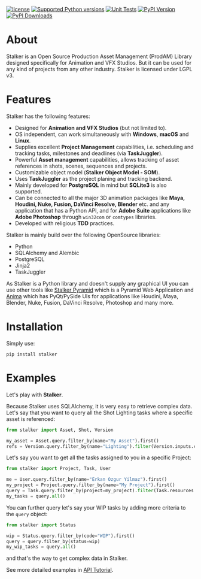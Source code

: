 [![license](https://img.shields.io/badge/License-LGPL%20v3-blue.svg)](http://www.gnu.org/licenses/lgpl-3.0)
[![Supported Python versions](https://img.shields.io/pypi/pyversions/stalker.svg)](https://pypi.python.org/pypi/stalker)
[![Unit Tests](https://github.com/eoyilmaz/stalker/actions/workflows/pytest.yml/badge.svg)](https://github.com/eoyilmaz/stalker/actions/workflows/pytest.yml)
[![PyPI Version](https://img.shields.io/pypi/v/stalker.svg)](https://pypi.python.org/pypi/stalker)
[![PyPI Downloads](https://static.pepy.tech/badge/stalker)](https://pepy.tech/projects/stalker)

About
=====

Stalker is an Open Source Production Asset Management (ProdAM) Library designed 
specifically for Animation and VFX Studios. But it can be used for any kind of
projects from any other industry. Stalker is licensed under LGPL v3.

Features
========

Stalker has the following features:

 * Designed for **Animation and VFX Studios** (but not limited to).
 * OS independent, can work simultaneously with **Windows**, **macOS** and
   **Linux**.
 * Supplies excellent **Project Management** capabilities, i.e. scheduling and
   tracking tasks, milestones and deadlines (via **TaskJuggler**).
 * Powerful **Asset management** capabilities, allows tracking of asset
   references in shots, scenes, sequences and projects.
 * Customizable object model (**Stalker Object Model - SOM**).
 * Uses **TaskJuggler** as the project planing and tracking backend.
 * Mainly developed for **PostgreSQL** in mind but **SQLite3** is also
   supported.
 * Can be connected to all the major 3D animation packages like **Maya,
   Houdini, Nuke, Fusion, DaVinci Resolve, Blender** etc. and any application
   that has a Python API, and for **Adobe Suite** applications like
   **Adobe Photoshop** through ``win32com`` or ``comtypes`` libraries.
 * Developed with religious **TDD** practices.

Stalker is mainly build over the following OpenSource libraries:

 * Python
 * SQLAlchemy and Alembic
 * PostgreSQL
 * Jinja2
 * TaskJuggler

As Stalker is a Python library and doesn't supply any graphical UI you can use
other tools like [Stalker Pyramid](https://github.com/eoyilmaz/stalker_pyramid)
which is a Pyramid Web Application and [Anima](https://github.com/eoyilmaz/anima)
which has PyQt/PySide UIs for applications like Houdini, Maya, Blender, Nuke,
Fusion, DaVinci Resolve, Photoshop and many more.

Installation
============

Simply use:

```shell
pip install stalker
```

Examples
========

Let's play with **Stalker**.

Because Stalker uses SQLAlchemy, it is very easy to retrieve complex data.
Let's say that you want to query all the Shot Lighting tasks where a specific
asset is referenced:

```python
from stalker import Asset, Shot, Version

my_asset = Asset.query.filter_by(name="My Asset").first()
refs = Version.query.filter_by(name="Lighting").filter(Version.inputs.contains(my_asset)).all()
```

Let's say you want to get all the tasks assigned to you in a specific Project:

```python
from stalker import Project, Task, User

me = User.query.filter_by(name="Erkan Ozgur Yilmaz").first()
my_project = Project.query.filter_by(name="My Project").first() 
query = Task.query.filter_by(project=my_project).filter(Task.resources.contains(me))
my_tasks = query.all()
```

You can further query let's say your WIP tasks by adding more criteria to the ``query``
object:

```python
from stalker import Status

wip = Status.query.filter_by(code="WIP").first()
query = query.filter_by(status=wip)
my_wip_tasks = query.all()
```

and that's the way to get complex data in Stalker.

See more detailed examples in [API Tutorial](https://pythonhosted.org/stalker/tutorial.html).
